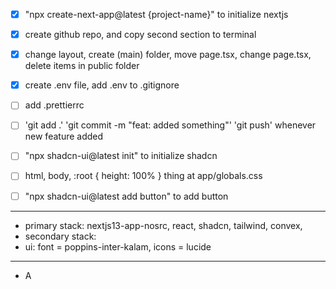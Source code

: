 - [x] "npx create-next-app@latest {project-name}" to initialize nextjs
- [x] create github repo, and copy second section to terminal
- [x] change layout, create (main) folder, move page.tsx, change page.tsx, delete items in public folder
- [x] create .env file, add .env to .gitignore
- [ ] add .prettierrc
- [ ] 'git add .' 'git commit -m "feat: added something"' 'git push' whenever new feature added

- [ ] "npx shadcn-ui@latest init" to initialize shadcn
- [ ] html, body, :root { height: 100% } thing at app/globals.css
- [ ] "npx shadcn-ui@latest add button" to add button

---

- primary stack: nextjs13-app-nosrc, react, shadcn, tailwind, convex, 
- secondary stack: 
- ui: font = poppins-inter-kalam, icons = lucide

---

- A